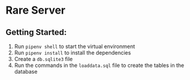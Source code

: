 # Rare Server
<!-- TODO: Add a description of the Rare application -->

## Getting Started:
1. Run `pipenv shell` to start the virtual environment
1. Run `pipenv install` to install the dependencies
1. Create a `db.sqlite3` file
1. Run the commands in the `loaddata.sql` file to create the tables in the database
<!-- TODO: As more of the project is filled in add the other steps to get this project running -->

